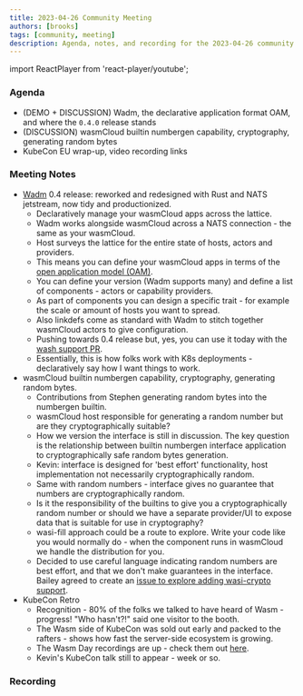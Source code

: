 ```yaml
---
title: 2023-04-26 Community Meeting
authors: [brooks]
tags: [community, meeting]
description: Agenda, notes, and recording for the 2023-04-26 community meeting
---
```


import ReactPlayer from 'react-player/youtube';

### Agenda

- (DEMO + DISCUSSION) Wadm, the declarative application format OAM, and where the `0.4.0` release stands
- (DISCUSSION) wasmCloud builtin numbergen capability, cryptography, generating random bytes
- KubeCon EU wrap-up, video recording links

<!--truncate-->

### Meeting Notes

- [Wadm](https://github.com/wasmcloud/wadm) 0.4 release: reworked and redesigned with Rust and NATS jetstream, now tidy and productionized.
  - Declaratively manage your wasmCloud apps across the lattice.
  - Wadm works alongside wasmCloud across a NATS connection - the same as your wasmCloud.
  - Host surveys the lattice for the entire state of hosts, actors and providers.
  - This means you can define your wasmCloud apps in terms of the [open application model (OAM)](https://oam.dev).
  - You can define your version (Wadm supports many) and define a list of components - actors or capability providers.
  - As part of components you can design a specific trait - for example the scale or amount of hosts you want to spread.
  - Also linkdefs come as standard with Wadm to stitch together wasmCloud actors to give configuration.
  - Pushing towards 0.4 release but, yes, you can use it today with the [wash support PR](https://github.com/wasmCloud/wash/pull/520).
  - Essentially, this is how folks work with K8s deployments - declaratively say how I want things to work.
- wasmCloud builtin numbergen capability, cryptography, generating random bytes.
  - Contributions from Stephen generating random bytes into the numbergen builtin.
  - wasmCloud host responsible for generating a random number but are they cryptographically suitable?
  - How we version the interface is still in discussion. The key question is the relationship between builtin numbergen interface application to cryptographically safe random bytes generation.
  - Kevin: interface is designed for 'best effort' functionality, host implementation not necessarily cryptographically random.
  - Same with random numbers - interface gives no guarantee that numbers are cryptographically random.
  - Is it the responsibility of the builtins to give you a cryptographically random number or should we have a separate provider/UI to expose data that is suitable for use in cryptography?
  - wasi-fill approach could be a route to explore. Write your code like you would normally do - when the component runs in wasmCloud we handle the distribution for you.
  - Decided to use careful language indicating random numbers are best effort, and that we don't make guarantees in the interface. Bailey agreed to create an [issue to explore adding wasi-crypto support](https://github.com/wasmCloud/wasmCloud/issues/315).
- KubeCon Retro
  - Recognition - 80% of the folks we talked to have heard of Wasm - progress! "Who hasn't?!" said one visitor to the booth.
  - The Wasm side of KubeCon was sold out early and packed to the rafters - shows how fast the server-side ecosystem is growing.
  - The Wasm Day recordings are up - check them out [here](https://cosmonic.com/blog/industry/cloud-native-wasm-day-2023-wrap-up).
  - Kevin's KubeCon talk still to appear - week or so.

### Recording

<ReactPlayer url='https://youtu.be/lONNmx0fXME' controls />
